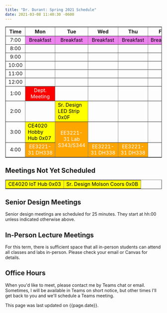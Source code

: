 ```yaml
---
title: "Dr. Durant: Spring 2021 Schedule"
date: 2021-03-08 11:40:30 -0600
---
```


<style type="text/css">
td        { text-align: center;                      }
td.oh     { background-color: #77DD77; color: black; }
td.am     { background-color: red;     color: white; }
td.ce4020 { background-color: yellow;  color: black; text-align: left; }
td.ee3221 { background-color: orange;  color: white; }
td.lunch  { background-color: violet;  color: black; }
</style>

<div align="center">
<table border>
<tr><th>Time</th>       <th>Mon</th>                                    <th>Tue</th>                                                    <th>Wed</th>                                    <th>Thu</th>                                    <th>Fri</th>                        </tr>
<tr><td>7:00</td>       <td class="lunch">Breakfast</td>                <td class="lunch">Breakfast</td>                                <td class="lunch">Breakfast</td>                <td class="lunch">Breakfast</td>                <td class="lunch">Breakfast</td>    </tr>
<tr><td>8:00</td>       <td>&nbsp;</td>                                 <td>&nbsp;</td>                                                 <td>&nbsp;</td>                                 <td>&nbsp;</td>                                 <td>&nbsp;</td>                     </tr>
<tr><td>9:00</td>       <td>&nbsp;</td>                                 <td>&nbsp;</td>                                                 <td>&nbsp;</td>                                 <td>&nbsp;</td>                                 <td>&nbsp;</td>                     </tr>
<tr><td>10:00</td>      <td>&nbsp;</td>                                 <td>&nbsp;</td>                                                 <td>&nbsp;</td>                                 <td>&nbsp;</td>                                 <td>&nbsp;</td>                     </tr>
<tr><td>11:00</td>      <td>&nbsp;</td>                                 <td>&nbsp;</td>                                                 <td>&nbsp;</td>                                 <td>&nbsp;</td>                                 <td>&nbsp;</td>                     </tr>
<tr><td>12:00</td>      <td>&nbsp;</td>                                 <td>&nbsp;</td>                                                 <td>&nbsp;</td>                                 <td>&nbsp;</td>                                 <td>&nbsp;</td>                     </tr>
<tr><td>1:00</td>       <td class="am">Dept. Meeting</td>               <td>&nbsp;</td>                                                 <td>&nbsp;</td>                                 <td>&nbsp;</td>                                 <td>&nbsp;</td>                     </tr>
<tr><td>2:00</td>       <td>&nbsp;</td>                                 <td class="ce4020">Sr. Design LED Strip 0x0F</td>               <td>&nbsp;</td>                                 <td>&nbsp;</td>                                 <td>&nbsp;</td>                     </tr>
<tr><td>3:00</td>       <td class="ce4020">CE4020 Hobby Hub 0x07</td>   <td class="ee3221" rowspan="2">EE3221-31 Lab<br/>S343/S344</td> <td>&nbsp;</td>                                 <td>&nbsp;</td>                                 <td>&nbsp;</td>                     </tr>
<tr><td>4:00</td>       <td class="ee3221">EE3221-31&nbsp;DH338</td>                                                                    <td class="ee3221">EE3221-31&nbsp;DH338</td>    <td class="ee3221">EE3221-31&nbsp;DH338</td>    <td>&nbsp;</td>                     </tr>
</table>
</div>

## Meetings Not Yet Scheduled
<table border><tr>
<td class="ce4020">CE4020 IoT Hub 0x03</td>
<td class="ce4020">Sr. Design Molson Coors 0x0B</td>
</tr></table>

## Senior Design Meetings

Senior design meetings are scheduled for 25 minutes. They start at hh:00 unless indicated otherwise above.

## In-Person Lecture Meetings

For this term, there is sufficient space that all in-person students can attend all classes and labs in-person.
Please check your email or Canvas for details.

## Office Hours

When you'd like to meet, please contact me by Teams chat or email. Sometimes, I will be available in Teams on short notice, but other times I'll get back to you and we'll schedule a Teams meeting.

This page was last updated on {{page.date}}.

